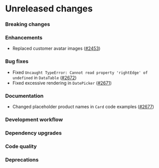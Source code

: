 # Unreleased changes

### Breaking changes

### Enhancements

- Replaced customer avatar images ([#2453](https://github.com/Shopify/polaris-react/pull/2453/files))

### Bug fixes

- Fixed `Uncaught TypeError: Cannot read property 'rightEdge' of undefined` in `DataTable` ([#2672](https://github.com/Shopify/polaris-react/pull/2672))
- Fixed excessive rendering in `DatePicker` ([#2671](https://github.com/Shopify/polaris-react/pull/2671))

### Documentation

- Changed placeholder product names in `Card` code examples ([#2677](https://github.com/Shopify/polaris-react/pull/2677))

### Development workflow

### Dependency upgrades

### Code quality

### Deprecations
